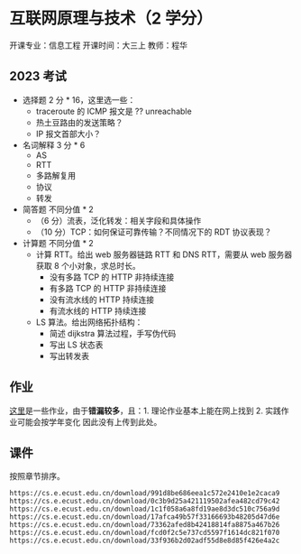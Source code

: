 # 互联网原理与技术（2 学分）

开课专业：信息工程 开课时间：大三上 教师：程华

## 2023 考试

- 选择题 2 分 \* 16，这里选一些：
  - traceroute 的 ICMP 报文是 ?? unreachable
  - 热土豆路由的发送策略？
  - IP 报文首部大小？
- 名词解释 3 分 \* 6
  - AS
  - RTT
  - 多路解复用
  - 协议
  - 转发
- 简答题 不同分值 \* 2
  - （6 分）流表，泛化转发：相关字段和具体操作
  - （10 分）TCP：如何保证可靠传输？不同情况下的 RDT 协议表现？
- 计算题 不同分值 \* 2
  - 计算 RTT。给出 web 服务器链路 RTT 和 DNS RTT，需要从 web 服务器获取 8 个小对象，求总时长。
    - 没有多路 TCP 的 HTTP 非持续连接
    - 有多路 TCP 的 HTTP 非持续连接
    - 没有流水线的 HTTP 持续连接
    - 有流水线的 HTTP 持续连接
  - LS 算法。给出网络拓扑结构：
    - 简述 dijkstra 算法过程，手写伪代码
    - 写出 LS 状态表
    - 写出转发表

## 作业

[这里](https://github.com/lxl66566/my-college-files/tree/main/信息科学与工程学院/互联网原理与技术)是一些作业，由于**错漏较多**，且：1. 理论作业基本上能在网上找到 2. 实践作业可能会按学年变化 因此没有上传到此处。

## 课件

按照章节排序。

```
https://cs.e.ecust.edu.cn/download/991d8be686eea1c572e2410e1e2caca9
https://cs.e.ecust.edu.cn/download/0c3b9d25a421119502afea482cd79c42
https://cs.e.ecust.edu.cn/download/1c1f058a6a8fd19ae8d3dc510c756a9d
https://cs.e.ecust.edu.cn/download/17afca49b57f33166693b48205d47d6e
https://cs.e.ecust.edu.cn/download/73362afed8b42418814fa8875a467b26
https://cs.e.ecust.edu.cn/download/fcd0f2c5e737cd5597f1614dc821f070
https://cs.e.ecust.edu.cn/download/33f936b2d02adf55d8e8d85f426e4a2c
```

